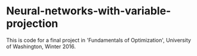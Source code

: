 # Neural-networks-with-variable-projection
This is code for a final project in 'Fundamentals of Optimization', University of Washington, Winter 2016.
